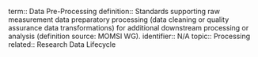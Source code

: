 term:: Data Pre-Processing
definition:: Standards supporting raw measurement data preparatory processing (data cleaning or quality assurance data transformations) for additional downstream processing or analysis (definition source: MOMSI WG).
identifier:: N/A
topic:: Processing
related:: Research Data Lifecycle
